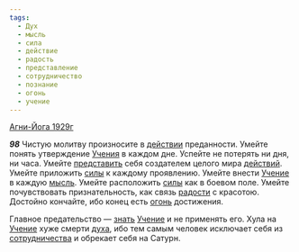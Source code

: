 ```yaml
---
tags:
  - Дух
  - мысль
  - сила
  - действие
  - радость
  - представление
  - сотрудничество
  - познание
  - огонь
  - учение
---
```


[Агни-Йога 1929г](https://127.0.0.1:4002/agni/1929)

___98___
Чистую молитву произносите в [действии](../../../tags/#действие) преданности. Умейте понять утверждение [Учения](../../../tags/#учение) в каждом дне. Успейте не потерять ни дня, ни часа. Умейте [представить](../../../tags/#представление) себя создателем целого мира [действий](../../../tags/#действие). Умейте приложить [силы](../../../tags/#сила) к каждому проявлению. Умейте внести [Учение](../../../tags/#учение) в каждую [мысль](../../../tags/#мысль). Умейте расположить [силы](../../../tags/#сила) как в боевом поле. Умейте почувствовать признательность, как связь [радости](../../../tags/#радость) с красотою. Достойно кончайте, ибо конец есть [огонь](../../../tags/#огонь) достижения.   

Главное предательство — [знать](../../../tags/#познание) [Учение](../../../tags/#учение) и не применять его. Хула на [Учение](../../../tags/#учение) хуже смерти [духа](../../../tags/#Дух), ибо тем самым человек исключает себя из [сотрудничества](../../../tags/#сотрудничество) и обрекает себя на Сатурн.